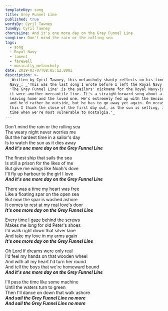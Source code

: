 ```yaml
---
templateKey: song
title: Grey Funnel Line
published: true
wordsBy: Cyril Tawney
tuneBy: Cyril Tawney
chorusLine: And it's one more day on the Grey Funnel Line
songLine: Don't mind the rain or the rolling sea
tags:
  - song
  - Royal_Navy
  - lament
  - farewell
  - musically_melancholy
date: 2019-03-07T08:05:12.000Z
description: >-
  _Written by Cyril Tawney, this melancholy shanty reflects on his time in the
  Navy_: _'This was the last song I wrote before I left the Royal Navy in 1959.
  'The Grey Funnel Line' is the sailors' nickname for the Royal Navy-just as if
  it were another mercantile line. It's a straightforward song about a sailor
  leaving home and the loved one. He's extremely fed up with the Senior Service
  and he'd rather be outside, but he has to go away yet again. On occasions like
  this I think the close of the first day out, as the sun is setting, is the
  time when we're most vulnerable to nostalgia.'_
---
```

Don't mind the rain or the rolling sea\
The weary night never worries me\
But the hardest time in a sailor's day\
Is to watch the sun as it dies away\
***And it's one more day on the Grey Funnel Line***

The finest ship that sails the sea\
Is still a prison for the likes of me\
But give me wings like Noah's dove\
I'll fly up harbour to the girl I love\
***And it's one more day on the Grey Funnel Line***

There was a time my heart was free\
Like a floating spar on the open sea\
But now the spar is washed ashore\
It comes to rest at my real love's door\
***It's one more day on the Grey Funnel Line***

Every time I gaze behind the screws\
Makes me long for old Peter's shoes\
I'd walk right down that silver lane\
And take my love in my arms again\
***It's one more day on the Grey Funnel Line***

Oh Lord if dreams were only real\
I'd feel my hands on that wooden wheel\
And with all my heart I'd turn her round\
And tell the boys that we're homeward bound\
***And it's one more day on the Grey Funnel Line***

I'll pass the time like some machine\
Until the waters turn to green\
Then I'll dance on down that walk ashore\
***And sail the Grey Funnel Line no more***\
***And sail the Grey Funnel Line no more***
